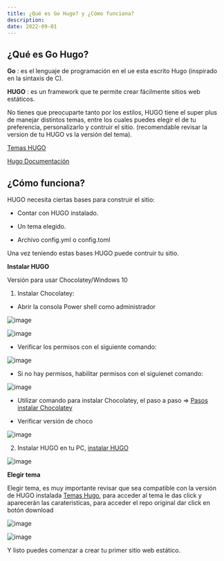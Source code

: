 ```yaml
---
title: ¿Qué es Go Hugo? y ¿Cómo funciona?
description: 
date: 2022-09-01
---
```


## ¿Qué es Go Hugo?

__Go__ : es el lenguaje de programación en el ue esta escrito Hugo (inspirado en la sintaxis de C).

__HUGO__ : es un framework que te permite crear fácilmente sitios web estáticos.

No tienes que preocuparte tanto por los estilos, HUGO tiene el super plus de manejar distintos temas, entre los cuales puedes elegir el de tu preferencia, personalizarlo y contruir el sitio. (recomendable revisar la version de tu HUGO vs la versión del tema).

[Temas HUGO](https://themes.gohugo.io) 

[Hugo Documentación](https://gohugo.io)


## ¿Cómo funciona?

HUGO necesita ciertas bases para construir el sitio: 

- Contar con HUGO instalado.

- Un tema elegido.

- Archivo config.yml o config.toml

Una vez teniendo estas bases HUGO puede contruir tu sitio.


__Instalar HUGO__

Versión para usar Chocolatey/Windows 10

1. Instalar Chocolatey:

- Abrir la consola Power shell como administrador
  
![image](https://user-images.githubusercontent.com/99162884/183562740-5a8df3f1-3133-4df3-bec2-fdc3ca1baa42.png)

![image](https://user-images.githubusercontent.com/99162884/183562670-a96af9fc-cc00-408d-a0fc-9934276e4311.png)


- Verificar los permisos con el siguiente comando:
  
![image](https://user-images.githubusercontent.com/99162884/183562869-efb23c0a-6cf5-4b82-ab34-c42c07752be2.png)

- Si no hay permisos, habilitar permisos con el siguienet comando:
    
![image](https://user-images.githubusercontent.com/99162884/183562989-823062bd-4b2b-4094-92a4-73b456864fd4.png)
    
- Utilizar comando para instalar Chocolatey, el paso a paso => [Pasos instalar Chocolatey](https://gohugo.io/getting-started/installing/)
  
- Verificar versión de choco
    
![image](https://user-images.githubusercontent.com/99162884/183563441-02d20d16-adff-42b8-8da6-b47e18dda42d.png)

    

2. Instalar HUGO en tu PC, 
[instalar HUGO](https://gohugo.io/getting-started/installing/)

![image](https://user-images.githubusercontent.com/99162884/183563531-6036200e-d8d5-492d-a131-e879aacae2a1.png)



__Elegir tema__

Elegir tema, es muy importante revisar que sea compatible con la versión de HUGO instalada [Temas Hugo](https://themes.gohugo.io), para acceder al tema le das click y aparecerán las carateristicas, para acceder el repo original dar click en botón download

![image](https://user-images.githubusercontent.com/99162884/183565145-f4f8efb4-b407-4fe2-bf1e-375c3fc7c5ee.png)

![image](https://user-images.githubusercontent.com/99162884/183565439-e2e331d0-c2d1-4218-89e1-063b80e67b7d.png)


Y listo puedes comenzar a crear tu primer sitio web estático.